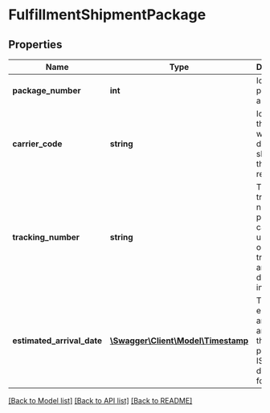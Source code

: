 # FulfillmentShipmentPackage

## Properties
Name | Type | Description | Notes
------------ | ------------- | ------------- | -------------
**package_number** | **int** | Identifies a package in a shipment. | 
**carrier_code** | **string** | Identifies the carrier who will deliver the shipment to the recipient. | 
**tracking_number** | **string** | The tracking number, if provided, can be used to obtain tracking and delivery information. | [optional] 
**estimated_arrival_date** | [**\Swagger\Client\Model\Timestamp**](Timestamp.md) | The estimated arrival date and time of the package, in ISO 8601 date time format. | [optional] 

[[Back to Model list]](../README.md#documentation-for-models) [[Back to API list]](../README.md#documentation-for-api-endpoints) [[Back to README]](../README.md)


